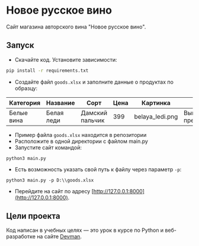# Новое русское вино

Сайт магазина авторского вина "Новое русское вино".

## Запуск

- Скачайте код. Установите зависимости:
```sh
pip install -r requirements.txt
```
- Создайте файл `goods.xlsx` и заполните данные о продуктах по образцу:

| Категория | Название  | Сорт           | Цена | Картинка       | Акция               |
| ----------|-----------|----------------|------|----------------|---------------------|
| Белые вина| Белая леди| Дамский пальчик| 399  | belaya_ledi.png| Выгодное предложение|

- Пример файла `goods.xlsx` находится в репозитории 
- Расположите в одной директории с файлом main.py
- Запустите сайт командой:
```
python3 main.py
```
- Есть возможность указать свой путь к файлу через параметр `-p`:
```
python3 main.py -p D:\\goods.xlsx
```
- Перейдите на сайт по адресу [http://127.0.0.1:8000](http://127.0.0.1:8000).

## Цели проекта

Код написан в учебных целях — это урок в курсе по Python и веб-разработке на сайте [Devman](https://dvmn.org).
